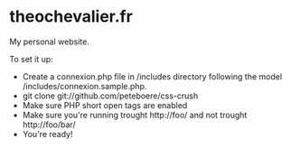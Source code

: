 theochevalier.fr
================

My personal website.

To set it up:
- Create a connexion.php file in /includes directory following the model /includes/connexion.sample.php.
- git clone git://github.com/peteboere/css-crush
- Make sure PHP short open tags are enabled
- Make sure you're running trought http://foo/ and not trought http://foo/bar/
- You're ready!
